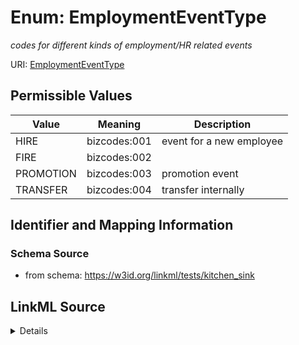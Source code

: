 # Enum: EmploymentEventType


_codes for different kinds of employment/HR related events_


URI: [EmploymentEventType](EmploymentEventType)

## Permissible Values

| Value | Meaning | Description |
| --- | --- | --- |
| HIRE | bizcodes:001 | event for a new employee |
| FIRE | bizcodes:002 |  |
| PROMOTION | bizcodes:003 | promotion event |
| TRANSFER | bizcodes:004 | transfer internally |



## Identifier and Mapping Information







### Schema Source


* from schema: https://w3id.org/linkml/tests/kitchen_sink




## LinkML Source

<details>
```yaml
name: EmploymentEventType
description: codes for different kinds of employment/HR related events
from_schema: https://w3id.org/linkml/tests/kitchen_sink
aliases:
- HR code
rank: 1000
permissible_values:
  HIRE:
    text: HIRE
    description: event for a new employee
    meaning: bizcodes:001
  FIRE:
    text: FIRE
    meaning: bizcodes:002
    annotations:
      biolink:opposite:
        tag: biolink:opposite
        value: HIRE
  PROMOTION:
    text: PROMOTION
    description: promotion event
    meaning: bizcodes:003
  TRANSFER:
    text: TRANSFER
    description: transfer internally
    meaning: bizcodes:004

```
</details>
